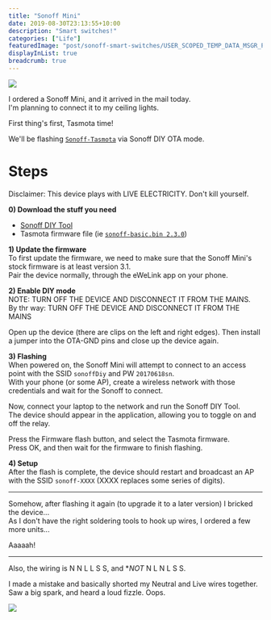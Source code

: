 ```yaml
---
title: "Sonoff Mini"
date: 2019-08-30T23:13:55+10:00
description: "Smart switches!"
categories: ["Life"]
featuredImage: "post/sonoff-smart-switches/USER_SCOPED_TEMP_DATA_MSGR_PHOTO_FOR_UPLOAD_1567159202719.jpeg"
displayInList: true
breadcrumb: true
---
```


![](USER_SCOPED_TEMP_DATA_MSGR_PHOTO_FOR_UPLOAD_1567159202719.jpeg)

I ordered a Sonoff Mini, and it arrived in the mail today.  
I'm planning to connect it to my ceiling lights.

First thing's first, Tasmota time!

We'll be flashing [`Sonoff-Tasmota`](https://github.com/arendst/Sonoff-Tasmota) via Sonoff DIY OTA mode.

# Steps

Disclaimer: This device plays with LIVE ELECTRICITY. Don't kill yourself.

**0) Download the stuff you need**  
- [Sonoff DIY Tool](https://github.com/itead/Sonoff_Devices_DIY_Tools)  
- Tasmota firmware file (ie [`sonoff-basic.bin 2.3.0`](http://thehackbox.org/tasmota/020300/sonoff-basic.bin))

**1) Update the firmware**  
To first update the firmware, we need to make sure that the Sonoff Mini's stock firmware is at least version 3.1.  
Pair the device normally, through the eWeLink app on your phone.

**2) Enable DIY mode**  
NOTE: TURN OFF THE DEVICE AND DISCONNECT IT FROM THE MAINS.  
By thr way: TURN OFF THE DEVICE AND DISCONNECT IT FROM THE MAINS  

Open up the device (there are clips on the left and right edges).
Then install a jumper into the OTA-GND pins and close up the device again.

**3) Flashing**  
When powered on, the Sonoff Mini will attempt to connect to an access point with the SSID `sonoffDiy` and PW `20170618sn`.  
With your phone (or some AP), create a wireless network with those credentials and wait for the Sonoff to connect.

Now, connect your laptop to the network and run the Sonoff DIY Tool.  
The device should appear in the application, allowing you to toggle on and off the relay.  

Press the Firmware flash button, and select the Tasmota firmware.  
Press OK, and then wait for the firmware to finish flashing.

**4) Setup**  
After the flash is complete, the device should restart and broadcast an AP with the SSID `sonoff-XXXX` (XXXX replaces some series of digits).

---

Somehow, after flashing it again (to upgrade it to a later version) I bricked the device...  
As I don't have the right soldering tools to hook up wires, I ordered a few more units...

Aaaaah!

---

Also, the wiring is N N L L S S, and **NOT* N L N L S S.

I made a mistake and basically shorted my Neutral and Live wires together.  
Saw a big spark, and heard a loud fizzle. Oops.

![](USER_SCOPED_TEMP_DATA_MSGR_PHOTO_FOR_UPLOAD_1567166681291.jpeg)
